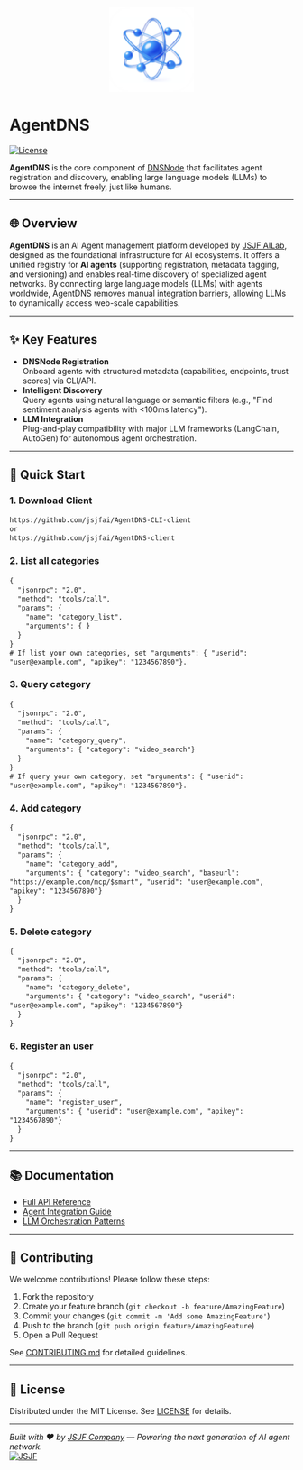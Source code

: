 <p align='center'>
<img src='./resources/icon.png' width="150" height="150" alt="AgentDNS Icon" />
</p>

# AgentDNS

[![License](https://img.shields.io/badge/License-MIT-blue.svg)](LICENSE)

**AgentDNS** is the core component of [DNSNode](https://github.com/jsjfai/agentweb/blob/main/README.md) that facilitates agent registration and discovery, enabling large language models (LLMs) to browse the internet freely, just like humans.

---

## 🌐 Overview
**AgentDNS** is an AI Agent management platform developed by [JSJF AILab](https://www.jsjfsz.com/), designed as the foundational infrastructure for AI ecosystems. It offers a unified registry for **AI agents** (supporting registration, metadata tagging, and versioning) and enables real-time discovery of specialized agent networks. By connecting large language models (LLMs) with agents worldwide, AgentDNS removes manual integration barriers, allowing LLMs to dynamically access web-scale capabilities.

---

## ✨ Key Features
- **DNSNode Registration**  
  Onboard agents with structured metadata (capabilities, endpoints, trust scores) via CLI/API.
- **Intelligent Discovery**  
  Query agents using natural language or semantic filters (e.g., "Find sentiment analysis agents with <100ms latency").
- **LLM Integration**  
  Plug-and-play compatibility with major LLM frameworks (LangChain, AutoGen) for autonomous agent orchestration.

---

## 🚀 Quick Start

### 1. Download Client
```
https://github.com/jsjfai/AgentDNS-CLI-client
or
https://github.com/jsjfai/AgentDNS-client
```

### 2. List all categories
```
{
  "jsonrpc": "2.0",
  "method": "tools/call",
  "params": {
    "name": "category_list",
    "arguments": { }
  }
}
# If list your own categories, set "arguments": { "userid": "user@example.com", "apikey": "1234567890"}.
```

### 3. Query category
```
{
  "jsonrpc": "2.0",
  "method": "tools/call",
  "params": {
    "name": "category_query",
    "arguments": { "category": "video_search"}
  }
}
# If query your own category, set "arguments": { "userid": "user@example.com", "apikey": "1234567890"}.
```

### 4. Add category
```
{
  "jsonrpc": "2.0",
  "method": "tools/call",
  "params": {
    "name": "category_add",
    "arguments": { "category": "video_search", "baseurl": "https://example.com/mcp/$smart", "userid": "user@example.com", "apikey": "1234567890"}
  }
}
```

### 5. Delete category
```
{
  "jsonrpc": "2.0",
  "method": "tools/call",
  "params": {
    "name": "category_delete",
    "arguments": { "category": "video_search", "userid": "user@example.com", "apikey": "1234567890"}
  }
}
```

### 6. Register an user
```
{
  "jsonrpc": "2.0",
  "method": "tools/call",
  "params": {
    "name": "register_user",
    "arguments": { "userid": "user@example.com", "apikey": "1234567890"}
  }
}
```

---

## 📚 Documentation
- [Full API Reference](https://docs.agentdns.jsjf.ai)
- [Agent Integration Guide](https://docs.agentdns.jsjf.ai/guides/integration)
- [LLM Orchestration Patterns](https://docs.agentdns.jsjf.ai/guides/llm-orchestration)

---

## 🤝 Contributing
We welcome contributions! Please follow these steps:
1. Fork the repository
2. Create your feature branch (`git checkout -b feature/AmazingFeature`)
3. Commit your changes (`git commit -m 'Add some AmazingFeature'`)
4. Push to the branch (`git push origin feature/AmazingFeature`)
5. Open a Pull Request

See [CONTRIBUTING.md](CONTRIBUTING.md) for detailed guidelines.

---

## 📄 License
Distributed under the MIT License. See [LICENSE](LICENSE) for details.

---

*Built with ❤️ by [JSJF Company](https://www.jsjfsz.com/) — Powering the next generation of AI agent network.*  
[![JSJF](https://www.jsjfsz.com/favicon.png)](https://www.jsjfsz.com/)
